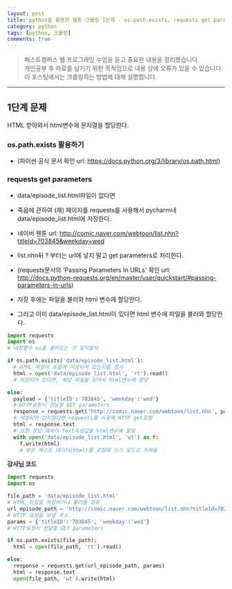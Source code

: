 ```yaml
---
layout: post
title: python을 활용한 웹툰 크롤링 1단계 - os.path.exists, requests get parameters
category: python
tags: [python, 크롤링]
comments: true
---
```


> 패스트캠퍼스 웹 프로그래밍 수업을 듣고 중요한 내용을 정리했습니다.     
개인공부 후 자료를 남기기 위한 목적임으로 내용 상에 오류가 있을 수 있습니다.      
> 이 포스팅에서는 크롤링하는 방법에 대해 설명합니다.

<hr>

## 1단계 문제
HTML 받아와서 html변수에 문자열을 할당한다.

### os.path.exists 활용하기
- (파이썬 공식 문서 확인 url: https://docs.python.org/3/library/os.path.html)

### requests get parameters
- data/episode_list.html파일이 없다면
- 죽음에 관하여 (재) 페이지를 requests를 사용해서 pycharm내 data/episode_list.html에 저장한다.
- 네이버 웬툰 url: http://comic.naver.com/webtoon/list.nhn?titleId=703845&weekday=wed
- list.nhn뒤 ? 부터는 url에 넣지 말고 get parameters로 처리한다.
- (requests문서의 'Passing Parameters In URLs' 확인 url: http://docs.python-requests.org/en/master/user/quickstart/#passing-parameters-in-urls)
- 저장 후에는 파일을 불러와 html 변수에 할당한다.

- 그리고 이미 data/episode_list.html이 있다면 html 변수에 파일을 불러와 할당한다.


```python
import requests
import os
# 내장함수 os를 불러오는 것 잊지말자

if os.path.exists('data/episode_list.html'):
  # HTML 파일이 로컬에 저장되어 있는지를 검사
  html = open('data/episode_list.html', 'rt').read()
  # 저장되어 있다면, 해당 파일을 읽어서 html변수에 할당

else:
  payload = {'titleID':'703845', 'weekday':'wed'}
  # HTTP요청시 전달할 GET parameters
  response = requests.get('http://comic.naver.com/webtoon/list.nhn', params=payload)
  # 저장되어 있지않다면 requests를 사용해 HTTP get요청
  html = response.text
  # 요청 응답 객체의 text속성값을 html변수에 할당
  with open('data/episode_list.html', 'wt') as f:
    f.write(html)
    # 받은 텍스트 데이터(html)를 로컬에 쓰기 모드로 가져옴
```


**강사님 코드**


```python
import requests
import os

file_path = 'data/episode_list.html'
# HTML 파일을 저장하거나 불러올 경로
url_episode_path = 'http://comic.naver.com/webtoon/list.nhn?titleId=703845&weekday=wed'
# HTTP 요청을 보낼 주소
params = {'titleID':'703845', 'weekday':'wed'}
# HTTP요청시 전달할 GET parameters

if os.path.exists(file_path):
  html = open(file_path, 'rt').read()

else:
  response = requests.get(url_episode_path, params)
  html = response.text
  open(file_path, 'wt').write(html)
```
